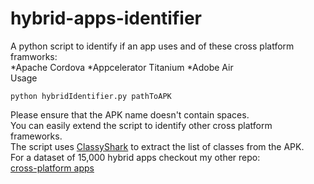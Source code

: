 # hybrid-apps-identifier
A python script to identify if an app uses and of these cross platform framworks:   
*Apache Cordova
*Appcelerator Titanium
*Adobe Air   
Usage   
```ddd
python hybridIdentifier.py pathToAPK   
```
Please ensure that the APK name doesn't contain spaces.   
You can easily extend the script to identify other cross platform frameworks.   
The script uses [ClassyShark](https://github.com/google/android-classyshark) to extract the list of classes from the APK.   
For a dataset of 15,000 hybrid apps checkout my other repo:   
[cross-platform apps](https://github.com/mohamedali92/hybrid-apps)    

